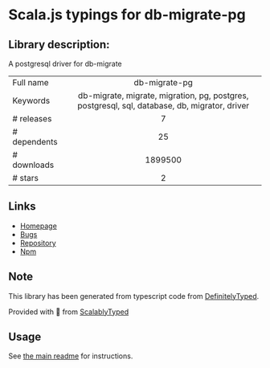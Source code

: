 
# Scala.js typings for db-migrate-pg


## Library description:
A postgresql driver for db-migrate

|                    |                 |
| ------------------ | :-------------: |
| Full name          | db-migrate-pg |
| Keywords           | db-migrate, migrate, migration, pg, postgres, postgresql, sql, database, db, migrator, driver |
| # releases         | 7 |
| # dependents       | 25 |
| # downloads        | 1899500 |
| # stars            | 2 |

## Links
- [Homepage](https://github.com/db-migrate/pg)
- [Bugs](https://github.com/db-migrate/pg/issues)
- [Repository](https://github.com/db-migrate/pg)
- [Npm](https://www.npmjs.com/package/db-migrate-pg)
    


## Note
This library has been generated from typescript code from [DefinitelyTyped](https://definitelytyped.org).

Provided with :purple_heart: from [ScalablyTyped](https://github.com/oyvindberg/ScalablyTyped)

## Usage
See [the main readme](../../readme.md) for instructions.



